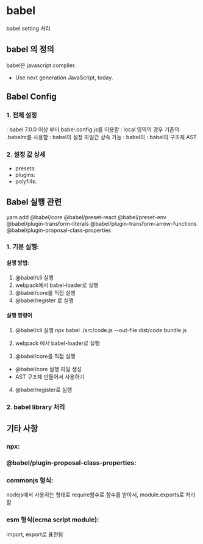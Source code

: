 # babel
babel setting 처리

## babel 의 정의
babel은 javascript compiler.
- Use next generation JavaScript, today.


## Babel Config
### 1. 전체 설정
 : babel 7.0.0 이상 부터 babel.config.js를 이용함
 : local 영역의 경우 기존의 .babelrc를 사용함
 : babel의 설정 파일간 상속 가능
 : babel의 
 : babel의 구조체 AST

### 2. 설정 값 상세
 - presets: 
 - plugins: 
 - polyfills: 

## Babel 실행 관련 

yarn add @babel/core @babel/preset-react @babel/preset-env @babel/plugin-transform-literals @babel/plugin-transform-arrow-functions @babel/plugin-proposal-class-properties

### 1. 기본 실행: 

#### 실행 방법:
 1. @babel/cli 실행
 2. webpack에서 babel-loader로 실행
 3. @babel/core를 직접 실행
 4. @babel/register 로 실행

#### 실행 명령어
 1. @babel/cli 실행
   npx babel ./src/code.js --out-file dist/code.bundle.js
 2. webpack 에서 babel-loader로 실행

 3. @babel/core를 직접 실행
   - @babel/core 실행 파일 생성
   - AST 구조체 만들어서 사용하기

 4. @babel/register로 실행

### 2. babel library 처리


## 기타 사항
### npx: 
### @babel/plugin-proposal-class-properties: 
### commonjs 형식:
 nodejs에서 사용하는 형태로 require함수로 함수를 받아서, 
 module.exports로 처리함
### esm 형식(ecma script module):
 import, export로 표현됨